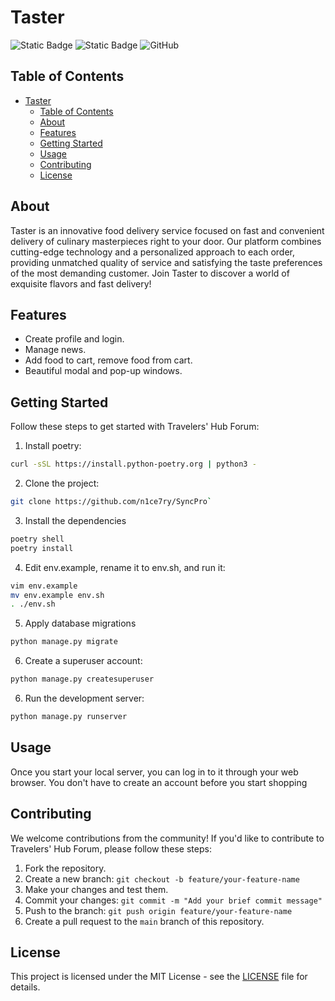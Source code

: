 # Taster
![Static Badge](https://img.shields.io/badge/python-3.10.8-green)
![Static Badge](https://img.shields.io/badge/django-5.0-blue)
<img alt="GitHub" src="https://img.shields.io/github/license/n1ce7ry/SyncPro">

## Table of Contents

- [Taster](#Taster)
  - [Table of Contents](#table-of-contents)
  - [About](#about)
  - [Features](#features)
  - [Getting Started](#getting-started)
  - [Usage](#usage)
  - [Contributing](#contributing)
  - [License](#license)

## About

Taster is an innovative food delivery service focused on fast and convenient delivery of culinary masterpieces right to your door. Our platform combines cutting-edge technology and a personalized approach to each order, providing unmatched quality of service and satisfying the taste preferences of the most demanding customer. Join Taster to discover a world of exquisite flavors and fast delivery!

## Features

- Create profile and login.
- Manage news.
- Add food to cart, remove food from cart.
- Beautiful modal and pop-up windows.

## Getting Started

Follow these steps to get started with Travelers' Hub Forum:

1. Install poetry: 
```bash 
curl -sSL https://install.python-poetry.org | python3 -
```
2. Clone the project: 
```bash
git clone https://github.com/n1ce7ry/SyncPro`
```
3. Install the dependencies 
```bash
poetry shell
poetry install
```
4. Edit env.example, rename it to env.sh, and run it: 
```bash
vim env.example
mv env.example env.sh
. ./env.sh
```
5. Apply database migrations
```bash
python manage.py migrate
```
6. Create a superuser account: 
```bash
python manage.py createsuperuser
```

6. Run the development server:
```bash
python manage.py runserver
```

## Usage

Once you start your local server, you can log in to it through your web browser. You don't have to create an account before you start shopping

## Contributing

We welcome contributions from the community! If you'd like to contribute to Travelers' Hub Forum, please follow these steps:

1. Fork the repository.
2. Create a new branch: `git checkout -b feature/your-feature-name`
3. Make your changes and test them.
4. Commit your changes: `git commit -m "Add your brief commit message"`
5. Push to the branch: `git push origin feature/your-feature-name`
6. Create a pull request to the `main` branch of this repository.

## License

This project is licensed under the MIT License - see the [LICENSE](LICENSE) file for details.
